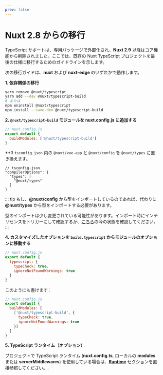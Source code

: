 ```yaml
---
prev: false
---
```


# Nuxt 2.8 からの移行

TypeScript サポートは、専用パッケージで外部化され、**Nuxt 2.9** 以降はコア機能から削除されました。ここでは、既存の Nuxt TypeScript プロジェクトを最後の仕様に移行するためのガイドラインを示します。

次の移行ガイドは、**nuxt** および **nuxt-edge** のいずれかで動作します。


**1. 依存関係の移行**

```sh
yarn remove @nuxt/typescript
yarn add --dev @nuxt/typescript-build
# または
npm uninstall @nuxt/typescript
npm install --save-dev @nuxt/typescript-build
```

**2. `@nuxt/typescript-build` モジュールを nuxt.config.js に追加する**

```js
// nuxt.config.js
export default {
  buildModules: ['@nuxt/typescript-build']
}
```

**3.`tsconfig.json` 内の `@nuxt/vue-app` と `@nuxt/config` を `@nuxt/types` に置き換えます。

```json{4}
// tsconfig.json
"compilerOptions": {
  "types": [
    "@nuxt/types"
  ]
}
```

::: tip
もし、**@nuxt/config** から型をインポートしているのであれば、代わりに **@nuxt/types** から型をインポートする必要があります。

型のインポートは少し変更されている可能性があります。インポート時にインテリセンスをトリガーにして確認するか、[こちら](https://github.com/nuxt/typescript/tree/master/packages/types)の今の状態を確認してください。
:::

**4. カスタマイズしたオプションを `build.typescript` からモジュールのオプションに移動する**

```js
// nuxt.config.js
export default {
  typescript: {
    typeCheck: true,
    ignoreNotFoundWarnings: true
  }
}
```

このようにも書けます：

```js
// nuxt.config.js
export default {
  buildModules: [
    ['@nuxt/typescript-build', {
      typeCheck: true,
      ignoreNotFoundWarnings: true
    }]
  ]
}
```

**5. TypeScript ランタイム（オプション）**

プロジェクトで TypeScript ランタイム (**nuxt.config.ts**, ローカルの **modules** または **serverMiddlewares**) を使用している場合は、[**Runtime**](./guide/runtime) セクションを直接参照してください。.

